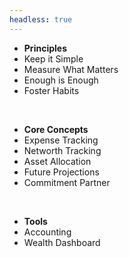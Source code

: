 ```yaml
---
headless: true
---
```


- **Principles**
- Keep it Simple
- Measure What Matters
- Enough is Enough
- Foster Habits


<br />

- **Core Concepts**
- Expense Tracking
- Networth Tracking
- Asset Allocation
- Future Projections
- Commitment Partner

<br />

- **Tools**
- Accounting
- Wealth Dashboard
<br />
